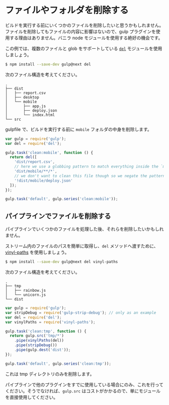 # ファイルやフォルダを削除する

ビルドを実行する前にいくつかのファイルを削除したいと思うかもしれません。ファイルを削除してもファイルの内容に影響はないので、gulp プラグインを使用する理由はありません。バニラ node モジュールを使用する絶好の機会です。

この例では、複数のファイルと glob をサポートしている [`del`](https://github.com/sindresorhus/del) モジュールを使用しましょう。

```sh
$ npm install --save-dev gulp@next del
```

次のファイル構造を考えてください。

```
.
├── dist
│   ├── report.csv
│   ├── desktop
│   └── mobile
│       ├── app.js
│       ├── deploy.json
│       └── index.html
└── src
```

gulpfile で、ビルドを実行する前に `mobile` フォルダの中身を削除します。

```js
var gulp = require('gulp');
var del = require('del');

gulp.task('clean:mobile', function () {
  return del([
    'dist/report.csv',
    // here we use a globbing pattern to match everything inside the `mobile` folder
    'dist/mobile/**/*',
    // we don't want to clean this file though so we negate the pattern
    '!dist/mobile/deploy.json'
  ]);
});

gulp.task('default', gulp.series('clean:mobile'));
```


## パイプラインでファイルを削除する

パイプラインでいくつかのファイルを処理した後、それらを削除したいかもしれません。

ストリーム内のファイルのパスを簡単に取得し、`del` メソッドへ渡すために、[vinyl-paths](https://github.com/sindresorhus/vinyl-paths) を使用しましょう。

```sh
$ npm install --save-dev gulp@next del vinyl-paths
```

次のファイル構造を考えてください。

```
.
├── tmp
│   ├── rainbow.js
│   └── unicorn.js
└── dist
```

```js
var gulp = require('gulp');
var stripDebug = require('gulp-strip-debug'); // only as an example
var del = require('del');
var vinylPaths = require('vinyl-paths');

gulp.task('clean:tmp', function () {
  return gulp.src('tmp/*')
    .pipe(vinylPaths(del))
    .pipe(stripDebug())
    .pipe(gulp.dest('dist'));
});

gulp.task('default', gulp.series('clean:tmp'));
```

これは tmp ディレクトリのみを削除します。


パイプラインで他のプラグインをすでに使用している場合にのみ、これを行ってください。そうでなければ、`gulp.src` はコストがかかるので、単にモジュールを直接使用してください。
